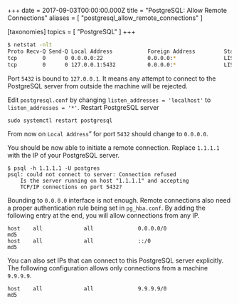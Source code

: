 
+++
date = 2017-09-03T00:00:00.000Z
title = "PostgreSQL: Allow Remote Connections"
aliases = [
	"postgresql_allow_remote_connections"
]

[taxonomies]
topics = [ "PostgreSQL" ]
+++

```bash
$ netstat -nlt
Proto Recv-Q Send-Q Local Address           Foreign Address         State
tcp        0      0 0.0.0.0:22              0.0.0.0:*               LISTEN
tcp        0      0 127.0.0.1:5432          0.0.0.0:*               LISTEN
```

Port `5432` is bound to `127.0.0.1`. It means any attempt to connect to the PostgreSQL server from outside the machine will be rejected.

Edit `postgresql.conf` by changing `listen_addresses = 'localhost'` to `listen_addresses = '*'`. Restart PostgreSQL server

```
sudo systemctl restart postgresql
```

From now on `Local Address`” for port `5432` should change to `0.0.0.0`.

You should be now able to initiate a remote connection. Replace `1.1.1.1` with the IP of your PostgreSQL server.

```
$ psql -h 1.1.1.1 -U postgres
psql: could not connect to server: Connection refused
	Is the server running on host "1.1.1.1" and accepting
	TCP/IP connections on port 5432?
```

Bounding to `0.0.0.0`  interface is not enough. Remote connections also need a proper authentication rule being set in `pg_hba.conf`. By adding the following entry at the end, you will allow connections from any IP.

```
host    all             all              0.0.0.0/0                       md5
host    all             all              ::/0                            md5
```

You can also set IPs that can connect to this PostgreSQL server explicitly. The following configuration allows only connections from a machine `9.9.9.9`.

```
host    all             all              9.9.9.9/0                       md5
```
